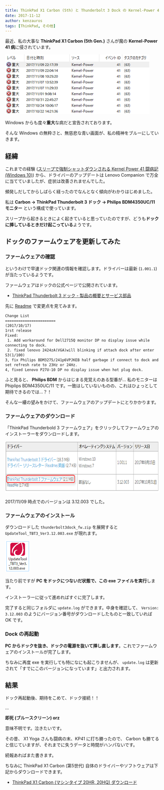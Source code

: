 ```yaml
---
title: ThinkPad X1 Carbon (5th) と Thunderbolt 3 Dock の Kernel-Power 41 闘病記 (未解決)
date: 2017-11-12
author: kenzauros
tags: [ThinkPad, その他]
---
```


最近、私の大事な **ThinkPad X1 Carbon (5th Gen.)** さんが魔の **Kernel-Power 41 病**に侵されています。

<a href="images/kernel-power-41-with-thinkpad-x1-carbon-and-thunderbolt3-dock-1.png"><img src="images/kernel-power-41-with-thinkpad-x1-carbon-and-thunderbolt3-dock-1.png" alt="" width="471" height="195" class="aligncenter size-full wp-image-5615" /></a>

Windows からも度々**重大**な病だと宣告されております。

そんな Windows の無粋さと、無慈悲な青い画面が、私の精神をブルーにしていきます。

## 経緯

これまでの経験 ([スリープで強制シャットダウンされる Kernel Power 41 闘病記 (Windows 10)](https://mseeeen.msen.jp/how-to-fix-kernel-power-41-in-windows-10/)) から、ドライバーのアップデートは Lenovo Companion で万全に当てていましたが、症状は改善されませんでした。

頻発しだしてからしばらく経ったのでなんとなく傾向がわかりはじめました。

私は **Carbon → ThinkPad Thunderbolt 3 ドック → Philips BDM4350UC/11 モニター** という構成で使っています。

スリープから起きるときによく起きていると思っていたのですが、どうも**ドックに挿しているときだけ起こっている**ようです。

## ドックのファームウェアを更新してみた

### ファームウェアの確認

というわけで早速ドック関連の情報を確認します。ドライバーは最新 (`1.001.1`) が当たっているようです。

ファームウェアはドックの公式ページで公開されています。

- [ThinkPad Thunderbolt 3 ドック - 製品の概要とサービス部品](https://support.lenovo.com/jp/ja/solutions/acc100356)

先に [Readme](https://download.lenovo.com/pccbbs/options_iso/thunderbolt3dock_fw.txt) で変更点を見てみます。

```plain
Change List
=======================
(2017/10/17)
1rst release 
Fixed:
 1. Add workaround for Dell2715Q monitor DP no display issue while connecting to dock.
 2. fixed lenovo 2424zA(VGA)will blinking if attach dock after enter S3(1/100)
3, fix Philips BDM3275/241p6VPJKEB half garbage if connect to dock and set refresh rate to 23Hz or 24Hz.
4, fixed Lenovo P27U-10 DP no display issue when hot plug dock.
```

ふと見ると、 **Philips BDM** からはじまる見覚えのある型番が... 私のモニターは Phiplips BDM4350UC/11 です。一致はしていないものの、これはひょっとして期待できるのでは...？！

そんな一縷の望みをかけて、ファームウェアのアップデートにとりかかります。

### ファームウェアのダウンロード

「ThinkPad Thunderbold 3 ファームウェア」をクリックしてファームウェアのインストーラーをダウンロードします。

<a href="images/kernel-power-41-with-thinkpad-x1-carbon-and-thunderbolt3-dock-2.png"><img src="images/kernel-power-41-with-thinkpad-x1-carbon-and-thunderbolt3-dock-2.png" alt="" width="716" height="170" class="aligncenter size-full wp-image-5613" /></a>

2017/11/09 時点でのバージョンは 3.12.003 でした。

### ファームウェアのインストール

ダウンロードした `thunderbolt3dock_fw.zip` を展開すると `UpdateTool_TBT3_Ver3.12.003.exe` が現れます。

<a href="images/kernel-power-41-with-thinkpad-x1-carbon-and-thunderbolt3-dock-3.png"><img src="images/kernel-power-41-with-thinkpad-x1-carbon-and-thunderbolt3-dock-3.png" alt="" width="81" height="104" class="aligncenter size-full wp-image-5614" /></a>

当たり前ですが **PC をドックにつないだ状態で、この exe ファイルを実行**します。

インストーラーに従って進めればすぐに完了します。

完了すると同じフォルダに `update.log` ができます。中身を確認して、 `Version: 3.12.003` のようにバージョン番号がダウンロードしたものと一致していれば OK です。

### Dock の再起動

**PC からドックを抜き、ドックの電源を抜いて挿し直します**。これでファームウェアのインストールが完了します。

ちなみに再度 exe を実行しても特になにも起こりませんが、 `update.log` は更新されて「すでにこのバージョンになっています」と出力されます。

## 結果

ドック再起動後、期待をこめて、ドック接続！！

...

**即死 (ブルースクリーン) orz**

意味不明です。泣きたいです。

その昔、 X1 Yoga さんも闘病の末、KP41 に打ち勝ったので、 Carbon も勝てると信じていますが、それまでに失うデータと時間がハンパないです。

続報あればまた書きます。

ちなみに ThinkPad X1 Carbon (第5世代) 自体のドライバーやソフトウェアは下記からダウンロードできます。

- [ThinkPad X1 Carbon (マシンタイプ 20HR, 20HQ) ダウンロード](https://pcsupport.lenovo.com/jp/ja/products/laptops-and-netbooks/thinkpad-x-series-laptops/thinkpad-x1-carbon-type-20hr-20hq/downloads)